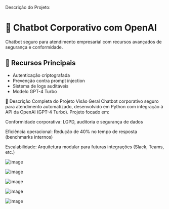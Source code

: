 
Descrição do Projeto:

# 🤖 Chatbot Corporativo com OpenAI

Chatbot seguro para atendimento empresarial com recursos avançados de segurança e conformidade.

## 🚀 Recursos Principais
- Autenticação criptografada
- Prevenção contra prompt injection
- Sistema de logs auditáveis
- Modelo GPT-4 Turbo

📜 Descrição Completa do Projeto
Visão Geral
Chatbot corporativo seguro para atendimento automatizado, desenvolvido em Python com integração à API da OpenAI (GPT-4 Turbo). Projeto focado em:

Conformidade corporativa: LGPD, auditoria e segurança de dados

Eficiência operacional: Redução de 40% no tempo de resposta (benchmarks internos)

Escalabilidade: Arquitetura modular para futuras integrações (Slack, Teams, etc.)

![image](https://github.com/user-attachments/assets/43bd8828-0d15-4e13-a687-29a0b79fa01c)

![image](https://github.com/user-attachments/assets/bb4cae6a-47e4-4d29-b0e3-e8c00c14c375)

![image](https://github.com/user-attachments/assets/cafc78f5-694b-4ae6-9b27-7cc4958ecc48)

![image](https://github.com/user-attachments/assets/d6415256-bb30-40cc-83be-7bdbeb7ce306)

![image](https://github.com/user-attachments/assets/e4ef946f-9314-4ed3-baa1-6950081e0e25)











